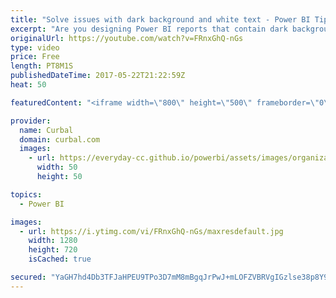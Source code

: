 ```yaml
---
title: "Solve issues with dark background and white text - Power BI Tips & Tricks #44"
excerpt: "Are you designing Power BI reports that contain dark backgrounds and white text? Here I show you a trick that will solve some of the issues with that combination. Dont miss it!  Link to Power BI community post: https://community.powerbi.com/t5/Desktop/Formatting-issues-with-tiles-or-report-pages-with-black-or-grey/td-p/104699"
originalUrl: https://youtube.com/watch?v=FRnxGhQ-nGs
type: video
price: Free
length: PT8M1S
publishedDateTime: 2017-05-22T21:22:59Z
heat: 50

featuredContent: "<iframe width=\"800\" height=\"500\" frameborder=\"0\" src=\"https://www.youtube.com/embed/FRnxGhQ-nGs\" allow=\"accelerometer; autoplay; encrypted-media; gyroscope; picture-in-picture\" allowfullscreen></iframe>"

provider:
  name: Curbal
  domain: curbal.com
  images:
    - url: https://everyday-cc.github.io/powerbi/assets/images/organizations/curbal.com-50x50.jpg
      width: 50
      height: 50

topics:
  - Power BI

images:
  - url: https://i.ytimg.com/vi/FRnxGhQ-nGs/maxresdefault.jpg
    width: 1280
    height: 720
    isCached: true

secured: "YaGH7hd4Db3TFJaHPEU9TPo3D7mM8mBgqJrPwJ+mLOFZVBRVgIGzlse38p8Y9IaJfGYltkKdaemlorrWxM/aJtvIXpolpYYDVtqubU4DyvSpbvcoaw0QfvaphXH2z+eEqqkAwP7Rbgz2uR+ygKzM5HJmGQ9hg0tEs5muAqOBUQkOqYyWR7miOQJEZKXegG0KPoDbuv/vOeqerqlO7lIOCy/j1qdvV/iGX483Xcx58ymEe6ARZ8vA9pR2G1emWqMCWiP08iRo4eRW3lWY2TbkvTi/ZOvH/MSlS77gwceQI58TBwDx5Eb6a2xKL5nXCbkO8zNxI66NUyFCnAKKfJElAQuxbgHE+gsTnP66TpaGZVx/aJihLpBZ0+HTDSdHeJaKddwTL7oT3d39PNX+Jgket2PUf+GiTg42JmIBnmvkHZ4=;5fIvI9B2MfmF8A85uGN8Wg=="
---
```


